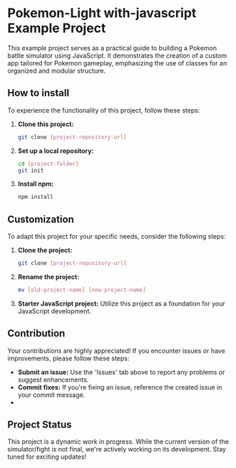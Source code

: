 # Pokemon-Light with-javascript Example Project

This example project serves as a practical guide to building a Pokemon battle simulator using JavaScript. It demonstrates the creation of a custom app tailored for Pokemon gameplay, emphasizing the use of classes for an organized and modular structure.

## How to install

To experience the functionality of this project, follow these steps:

1. **Clone this project:**
    ```bash
    git clone [project-repository-url]
    ```

2. **Set up a local repository:**
    ```bash
    cd [project-folder]
    git init
    ```

3. **Install npm:**
    ```bash
    npm install
    ```

## Customization

To adapt this project for your specific needs, consider the following steps:

1. **Clone the project:**
    ```bash
    git clone [project-repository-url]
    ```

2. **Rename the project:**
    ```bash
    mv [old-project-name] [new-project-name]
    ```

3. **Starter JavaScript project:**
    Utilize this project as a foundation for your JavaScript development.


## Contribution

Your contributions are highly appreciated! If you encounter issues or have improvements, please follow these steps:

- **Submit an issue:** Use the 'Issues' tab above to report any problems or suggest enhancements.
- **Commit fixes:** If you're fixing an issue, reference the created issue in your commit message.
- 
## Project Status

This project is a dynamic work in progress. While the current version of the simulator/fight is not final, we're actively working on its development. Stay tuned for exciting updates!
